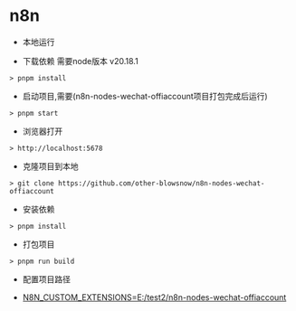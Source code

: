 # n8n

- 本地运行

- 下载依赖 需要node版本 v20.18.1

```ssh
> pnpm install
```


- 启动项目,需要(n8n-nodes-wechat-offiaccount项目打包完成后运行)

```ssh
> pnpm start
```

- 浏览器打开

```ssh
> http://localhost:5678
```

- 克隆项目到本地

```ssh
> git clone https://github.com/other-blowsnow/n8n-nodes-wechat-offiaccount
```

- 安装依赖

```ssh
> pnpm install
```

- 打包项目

```ssh
> pnpm run build
```

- 配置项目路径

- [N8N_CUSTOM_EXTENSIONS=E:/test2/n8n-nodes-wechat-offiaccount](https://github.com/opendidi/n8n-local-run/blob/main/.env#L13)
